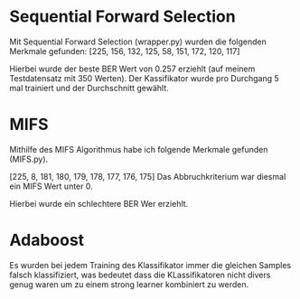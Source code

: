 # Sequential Forward Selection
Mit Sequential Forward Selection (wrapper.py) wurden die folgenden Merkmale gefunden:
[225, 156, 132, 125, 58, 151, 172, 120, 117]

Hierbei wurde der beste BER Wert von 0.257 erziehlt (auf meinem Testdatensatz mit 350 Werten). Der Kassifikator wurde pro Durchgang 5 mal trainiert und der Durchschnitt gewählt.

# MIFS
Mithilfe des MIFS Algorithmus habe ich folgende Merkmale gefunden (MIFS.py).

[225, 8, 181, 180, 179, 178, 177, 176, 175]
Das Abbruchkriterium war diesmal ein MIFS Wert unter 0.

Hierbei wurde ein schlechtere BER Wer erziehlt.

# Adaboost
Es wurden bei jedem Training des Klassifikator immer die gleichen Samples falsch klassifiziert, was bedeutet dass die KLassifikatoren nicht divers genug waren um zu einem strong learner kombiniert zu werden.




